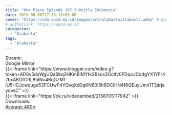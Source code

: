 ```yaml
---
title: "One Piece Episode 107 Subtitle Indonesia"
date: 2019-08-06T17:38:11+07:00
cover: "https://cdn.opid.my.id/images/arc/alabasta/alabasta.webp" # Optional, cover
# authorlink: https://opid.my.id
categories:
  - "Alabasta"
tags:
  - "Alabasta"
---
```

<div class="ui menu violet borderless inverted">
  <div class="header item active">
        Stream:
    </div>
  <a class="active item" data-tab="google">
    <i class="google drive icon"></i> Google
  </a>
  <a class="item nounderline" data-tab="mirror">
    <i class="odnoklassniki icon"></i> Mirror
  </a>
</div>
<div class="ui bottom attached tab segment active" style="border:0 !important;" data-tab="google">
  {{< iframe link="https://www.blogger.com/video.g?token=AD6v5dxWgUQa6bq2HKmBiMYtk3Bsos3Ocltv0FDqoJCddgYX1YFr47bxAKDfCRL8blNu46qGzMf-lU5HCJcwquge53FCUwF4YQvqXxDqKN60I5h6DCiHN4f6QEuyUmn1T3jtrjaydvsC" >}}
</div>
<div class="ui bottom attached tab segment" style="border:0 !important;" data-tab="mirror">
  {{< iframe link="https://ok.ru/videoembed/2158705117942" >}}
</div>
<div class="ui menu violet borderless inverted">
  <div class="header item active">
        Downloads:
    </div>
  <a class="item nounderline" href="https://ouo.io/aW2zEg" target="_blank" rel="dofollow"><i class="google drive icon"></i>
    Average 480p</a>
</div>